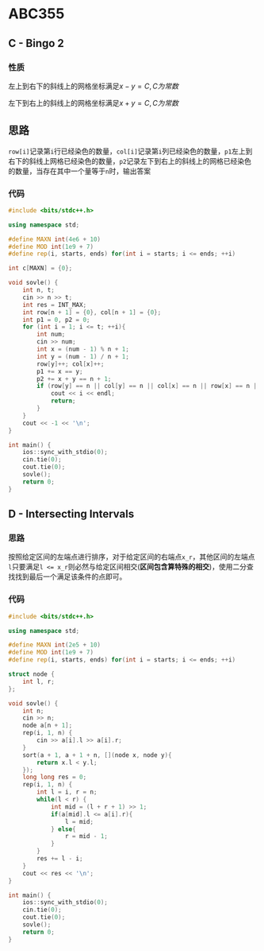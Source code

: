 # ABC355

## **C - Bingo 2**

### 性质

左上到右下的斜线上的网格坐标满足$x - y = C, C为常数$​

左下到右上的斜线上的网格坐标满足$x + y = C, C为常数$

## 思路

`row[i]`记录第`i`行已经染色的数量，`col[i]`记录第`i`列已经染色的数量，`p1`左上到右下的斜线上网格已经染色的数量，`p2`记录左下到右上的斜线上的网格已经染色的数量，当存在其中一个量等于`n`时，输出答案

### 代码

```c++
#include <bits/stdc++.h>

using namespace std;

#define MAXN int(4e6 + 10)
#define MOD int(1e9 + 7)
#define rep(i, starts, ends) for(int i = starts; i <= ends; ++i)

int c[MAXN] = {0};

void sovle() {
    int n, t;
    cin >> n >> t;
    int res = INT_MAX;
    int row[n + 1] = {0}, col[n + 1] = {0};
    int p1 = 0, p2 = 0;
    for (int i = 1; i <= t; ++i){
        int num;
        cin >> num;
        int x = (num - 1) % n + 1;
        int y = (num - 1) / n + 1;
        row[y]++; col[x]++;
        p1 += x == y;
        p2 += x + y == n + 1;
        if (row[y] == n || col[y] == n || col[x] == n || row[x] == n || p1 == n || p2 == n) {
            cout << i << endl;
            return;
        }
    }
    cout << -1 << '\n';
}

int main() {
    ios::sync_with_stdio(0);
    cin.tie(0);
    cout.tie(0);
    sovle();
    return 0;
}
```



## **D - Intersecting Intervals**

### 思路

按照给定区间的左端点进行排序，对于给定区间的右端点`x_r`，其他区间的左端点`l`只要满足`l <= x_r`则必然与给定区间相交(**区间包含算特殊的相交**)，使用二分查找找到最后一个满足该条件的点即可。

### 代码

```c++
#include <bits/stdc++.h>

using namespace std;

#define MAXN int(2e5 + 10)
#define MOD int(1e9 + 7)
#define rep(i, starts, ends) for(int i = starts; i <= ends; ++i)

struct node {
    int l, r;
};

void sovle() {
    int n;
    cin >> n;
    node a[n + 1];
    rep(i, 1, n) {
        cin >> a[i].l >> a[i].r;
    }
    sort(a + 1, a + 1 + n, [](node x, node y){
        return x.l < y.l;
    });
    long long res = 0;
    rep(i, 1, n) {
        int l = i, r = n;
        while(l < r) {
            int mid = (l + r + 1) >> 1;
            if(a[mid].l <= a[i].r){
                l = mid;
            } else{
                r = mid - 1;
            } 
        }
        res += l - i;
    }
    cout << res << '\n';
}

int main() {
    ios::sync_with_stdio(0);
    cin.tie(0);
    cout.tie(0);
    sovle();
    return 0;
}
```

